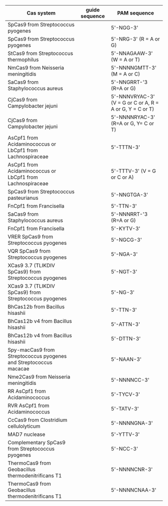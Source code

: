 Cas system                                                        | guide sequence | PAM sequence
------------------------------------------------------------------|----------------|------
SpCas9 from Streptococcus pyogenes                                |                | 5'-NGG-3'
SpCas9 from Streptococcus pyogenes                                |                | 5'-NRG-3' (R = A or G)
StCas9 from Streptococcus thermophilus                            |                | 5'-NNAGAAW-3' (W = A or T)
NmCas9 from Neisseria meningitidis                                |                | 5'-NNNNGMTT-3' (M = A or C)
SaCas9 from Staphylococcus aureus                                 |                | 5'-NNGRRT-'3 (R=A or G)
CjCas9 from Campylobacter jejuni                                  |                | 5'-NNNVRYAC-3' (V = G or C or A, R = A or G, Y = C or T)
CjCas9 from Campylobacter jejuni                                  |                | 5'-NNNNRYAC-3' (R=A or G, Y= C or T)
AsCpf1 from Acidaminococcus or LbCpf1 from Lachnospiraceae        |                | 5'-TTTN-3'
AsCpf1 from Acidaminococcus or LbCpf1 from Lachnospiraceae        |                | 5'-TTTV-3' (V = G or C or A)
SpCas9 from Streptococcus pasteurianus                            |                | 5'-NNGTGA-3'
FnCpf1 from Francisella                                           |                | 5'-TTN-3'
SaCas9 from Staphylococcus aureus                                 |                | 5'-NNNRRT-'3 (R=A or G)
FnCpf1 from Francisella                                           |                | 5'-KYTV-3'
VRER SpCas9 from Streptococcus pyogenes                           |                | 5'-NGCG-3'
VQR SpCas9 from Streptococcus pyogenes                            |                | 5'-NGA-3'
XCas9 3.7 (TLIKDIV SpCas9) from Streptococcus pyogenes            |                | 5'-NGT-3'
XCas9 3.7 (TLIKDIV SpCas9) from Streptococcus pyogenes            |                | 5'-NG-3'
BhCas12b from Bacillus hisashii                                   |                | 5'-TTN-3'
BhCas12b v4 from Bacillus hisashii                                |                | 5'-ATTN-3'
BhCas12b v4 from Bacillus hisashii                                |                | 5'-DTTN-3'
Spy-macCas9 from Streptococcus pyogenes and Streptococcus macacae |                | 5'-NAAN-3'
Nme2Cas9 from Neisseria meningitidis                              |                | 5'-NNNNCC-3'
RR AsCpf1 from Acidaminococcus                                    |                | 5'-TYCV-3'
RVR AsCpf1 from Acidaminococcus                                   |                | 5'-TATV-3'
CcCas9 from Clostridium cellulolyticum                            |                | 5'-NNNNGNA-3'
MAD7 nuclease                                                     |                | 5'-YTTV-3'
Complementary SpCas9 from Streptococcus pyogenes                  |                | 5'-NCC-3'
ThermoCas9 from Geobacillus thermodenitrificans T1                |                | 5'-NNNNCNR-3'
ThermoCas9 from Geobacillus thermodenitrificans T1                |                | 5'-NNNNCNAA-3'
